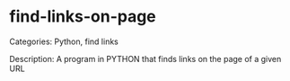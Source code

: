 # find-links-on-page

Categories: Python, find links

Description: A program in PYTHON that finds links on the page of a given URL